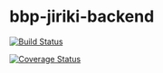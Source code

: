 # bbp-jiriki-backend

[![Build Status](https://travis-ci.com/gogotea55t/bbp-jiriki-backend.svg?branch=master)](https://travis-ci.com/gogotea55t/bbp-jiriki-backend)

[![Coverage Status](https://coveralls.io/repos/github/gogotea55t/bbp-jiriki-backend/badge.svg?branch=master)](https://coveralls.io/github/gogotea55t/bbp-jiriki-backend?branch=master)
